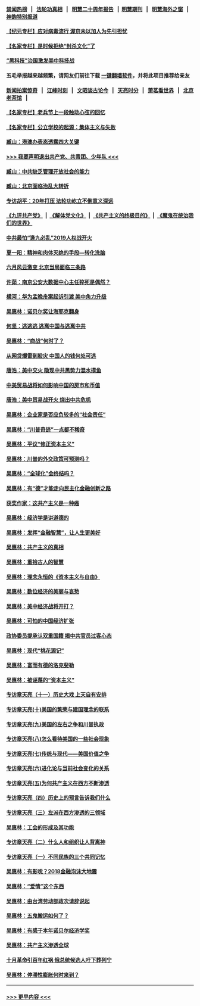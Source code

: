 #### [禁闻热榜](热点新闻.md?=0)  &nbsp;&nbsp;|&nbsp;&nbsp; [法轮功真相](https://github.com/gfw-breaker/truth/blob/master/README.md?=0) &nbsp;&nbsp;|&nbsp;&nbsp; [明慧二十周年报告](https://github.com/gfw-breaker/mh-reports/blob/master/README.md?=0) &nbsp;&nbsp;|&nbsp;&nbsp;[明慧期刊](https://github.com/gfw-breaker/mh-qikan) &nbsp;&nbsp;|&nbsp;&nbsp; [明慧海外之窗](https://github.com/gfw-breaker/mh-news/blob/master/README.md?=0) &nbsp;&nbsp;|&nbsp;&nbsp; [神韵特别报道](https://github.com/gfw-breaker/mh-news/blob/master/shenyun.md?=0)
#### [【纪元专栏】应对病毒流行 渥京未以加人为先引担忧](../pages/nsc423/n11875714.md?t=03130802) 
#### [【名家专栏】是时候拒绝“封杀文化”了](../pages/nsc423/n11814093.md?t=03130802) 
#### [“黑科技”治国激发美中科技战](../pages/nsc423/n11638056.md?t=03130802) 
#### 五毛举报越来越频繁，请网友们前往下载 [一键翻墙软件](https://github.com/gfw-breaker/ssr-accounts)，并将此项目推荐给亲友
#### [新闻拍案惊奇](https://github.com/gfw-breaker/banned-news/blob/master/pages/link4.md) &nbsp;&nbsp;|&nbsp;&nbsp; [江峰时刻](https://github.com/gfw-breaker/banned-news/blob/master/pages/link4.md) &nbsp;&nbsp;|&nbsp;&nbsp; [文昭谈古论今](https://github.com/gfw-breaker/banned-news/blob/master/pages/link4.md) &nbsp;&nbsp;|&nbsp;&nbsp; [天亮时分](https://github.com/gfw-breaker/banned-news/blob/master/pages/link4.md) &nbsp;&nbsp;|&nbsp;&nbsp; [萧茗看世界](https://github.com/gfw-breaker/banned-news/blob/master/pages/link4.md) &nbsp;&nbsp;|&nbsp;&nbsp; [北京老茶馆](https://github.com/gfw-breaker/banned-news/blob/master/pages/link4.md) &nbsp;&nbsp;|&nbsp;&nbsp; 
#### [【名家专栏】老兵节上一段触动心弦的回忆](../pages/nsc423/n11646016.md?t=03130802) 
#### [【名家专栏】公立学校的起源：集体主义与失败](../pages/nsc423/n11601833.md?t=03130802) 
#### [臧山：港澳办表态透露四大关键](../pages/nsc423/n11421628.md?t=03130802) 
#### [>>> 我要声明退出共产党、共青团、少年队 <<<](https://github.com/begood0513/goodnews/blob/master/quit/letter.md) 
#### [臧山：中共缺乏管理开放社会的能力](../pages/nsc423/n11407457.md?t=03130802) 
#### [臧山：北京面临治乱大转折](../pages/nsc423/n11406895.md?t=03130802) 
#### [专访胡平：20年打压 法轮功屹立不倒意义深远](../pages/nsc423/n11398800.md?t=03130802) 
#### [《九评共产党》](https://github.com/begood0513/9ping.md/blob/master/README.md) &nbsp;|&nbsp; [《解体党文化》](../../../../jtdwh.md/blob/master/README.md)  &nbsp;|&nbsp; [《共产主义的终极目的》](../../../../gczydzjmd.md/blob/master/README.md) &nbsp;|&nbsp; [《魔鬼在统治我们的世界》](../../../../mgztzwmdsj.md/blob/master/README.md) 
#### [中共最怕“逢九必乱”2019人权战开火](../pages/nsc423/n11385248.md?t=03130802) 
#### [夏一阳：精神和肉体灭绝的手段—转化洗脑](../pages/nsc423/n11368250.md?t=03130802) 
#### [六月风云激变 北京当局面临三条路](../pages/nsc423/n11313668.md?t=03130802) 
#### [许茹：南京公安大数据中心主任猝死是偶然？](../pages/nsc423/n11064744.md?t=03130802) 
#### [横河：华为孟晚舟案起诉引渡 美中角力升级](../pages/nsc423/n11027230.md?t=03130802) 
#### [吴惠林：诺贝尔奖让海耶克翻身](../pages/nsc423/n10890049.md?t=03130802) 
#### [何坚：逃逃逃 逃离中国与逃离中共](../pages/nsc423/n10592891.md?t=03130802) 
#### [吴惠林：“商战”何时了？](../pages/nsc423/n10573558.md?t=03130802) 
#### [从网贷爆雷到股灾 中国人的钱何处可逃](../pages/nsc423/n10572800.md?t=03130802) 
#### [唐浩：美中交火 隐现中共黑势力混水摸鱼](../pages/nsc423/n10544040.md?t=03130802) 
#### [中美贸易战将如何影响中国的房市和币值](../pages/nsc423/n10543697.md?t=03130802) 
#### [唐浩：美中贸易战开火 烧出中共危机](../pages/nsc423/n10540126.md?t=03130802) 
#### [吴惠林：企业家是否应负较多的“社会责任”](../pages/nsc423/n10535022.md?t=03130802) 
#### [吴惠林：“川普奇迹”一点都不稀奇](../pages/nsc423/n10512808.md?t=03130802) 
#### [吴惠林：平议“修正资本主义”](../pages/nsc423/n10495724.md?t=03130802) 
#### [吴惠林：川普的外交政策可预测吗？](../pages/nsc423/n10462387.md?t=03130802) 
#### [吴惠林：“全球化”会终结吗？](../pages/nsc423/n10452838.md?t=03130802) 
#### [吴惠林：有“德”才能走向民主化金融创新之路](../pages/nsc423/n10432292.md?t=03130802) 
#### [获奖作家：这共产主义是一种癌](../pages/nsc423/n10431541.md?t=03130802) 
#### [吴惠林：经济学是讲道德的](../pages/nsc423/n10398014.md?t=03130802) 
#### [吴惠林：发挥“金融智慧”，让人生更美好](../pages/nsc423/n10375019.md?t=03130802) 
#### [吴惠林：共产主义的真相](../pages/nsc423/n10351394.md?t=03130802) 
#### [吴惠林：重拾古人的智慧](../pages/nsc423/n10337691.md?t=03130802) 
#### [吴惠林：理念永恒的《资本主义与自由》](../pages/nsc423/n10316274.md?t=03130802) 
#### [吴惠林：数位经济的美丽与哀愁](../pages/nsc423/n10292946.md?t=03130802) 
#### [吴惠林：美中经济战将开打？](../pages/nsc423/n10258825.md?t=03130802) 
#### [吴惠林：可怕的中国经济扩张](../pages/nsc423/n10219147.md?t=03130802) 
#### [政协委员提承认双重国籍 揭中共官员过客心态](../pages/nsc423/n10208809.md?t=03130802) 
#### [吴惠林：现代“桃花源记”](../pages/nsc423/n10185234.md?t=03130802) 
#### [吴惠林：富而有德的洛克斐勒](../pages/nsc423/n10142264.md?t=03130802) 
#### [吴惠林：被诬蔑的“资本主义”](../pages/nsc423/n10124816.md?t=03130802) 
#### [专访章天亮（十一）历史大戏 上天自有安排](../pages/nsc423/n10094905.md?t=03130802) 
#### [专访章天亮(十)美国的繁荣与建国理念的联系](../pages/nsc423/n10094899.md?t=03130802) 
#### [专访章天亮(九)美国的左右之争和川普执政](../pages/nsc423/n10094889.md?t=03130802) 
#### [专访章天亮(八)怎么看待美国的一些社会现象](../pages/nsc423/n10094857.md?t=03130802) 
#### [专访章天亮(七)传统与现代——美国价值之争](../pages/nsc423/n10093140.md?t=03130802) 
#### [专访章天亮(六)进化论与当前社会变化的关系](../pages/nsc423/n10092036.md?t=03130802) 
#### [专访章天亮(五)为何共产主义在西方不断渗透](../pages/nsc423/n10083620.md?t=03130802) 
#### [专访章天亮（四）历史上的预言告诉我们什么](../pages/nsc423/n10083606.md?t=03130802) 
#### [专访章天亮（三）左派在西方渗透的三领域](../pages/nsc423/n10081115.md?t=03130802) 
#### [吴惠林：工会的形成及其功能](../pages/nsc423/n10080633.md?t=03130802) 
#### [专访章天亮（二）什么人和组织让人背离神](../pages/nsc423/n10076637.md?t=03130802) 
#### [专访章天亮（一）不同民族的三个共同记忆](../pages/nsc423/n10074188.md?t=03130802) 
#### [吴惠林：有影呒？2018金融泡沫大地震](../pages/nsc423/n10040534.md?t=03130802) 
#### [吴惠林：“爱情”这个东西](../pages/nsc423/n10019423.md?t=03130802) 
#### [吴惠林：由台湾劳动部政次请辞说起](../pages/nsc423/n9979679.md?t=03130802) 
#### [吴惠林：五鬼搬运如何了？](../pages/nsc423/n9925338.md?t=03130802) 
#### [吴惠林：有感于本年诺贝尔经济学奖](../pages/nsc423/n9871883.md?t=03130802) 
#### [吴惠林：共产主义渗透全球](../pages/nsc423/n9812748.md?t=03130802) 
#### [十月革命引百年红祸 俄总统候选人吁下葬列宁](../pages/nsc423/n9810182.md?t=03130802) 
#### [吴惠林：停滞性膨胀何时来到？](../pages/nsc423/n9764136.md?t=03130802) 

----
#### [ >>> 更早内容 <<< ](../indexes/nsc423-earlier.md)
